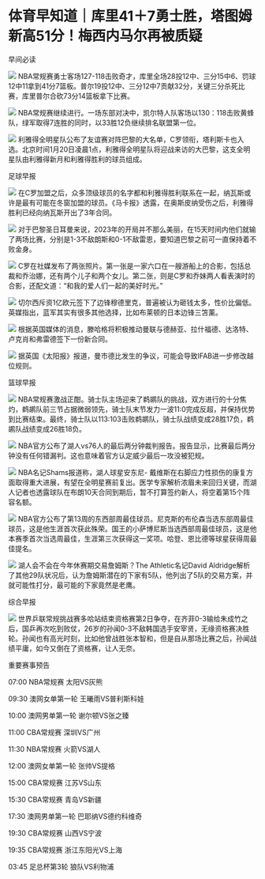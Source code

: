 # 体育早知道｜库里41＋7勇士胜，塔图姆新高51分！梅西内马尔再被质疑

早间必读

![](https://inews.gtimg.com/news_bt/Oi-A2RoN6OdeMsQvsjrCIdqjGTCexeQy2ML-5wElZw4gYAA/1000)
NBA常规赛勇士客场127-118击败奇才，库里全场28投12中、三分15中6、罚球12中11拿到41分7篮板。普尔19投12中、三分12中7贡献32分，关键三分杀死比赛，库里普尔合砍73分14篮板拿下比赛。

![](https://inews.gtimg.com/news_bt/OL4xxDmZZs7alo3Yaqpaawju3gQpV7b6pIJ_LJetW6flEAA/1000)
NBA常规赛继续进行。一场东部对决中，凯尔特人队客场以130：118击败黄蜂队，绿军取得7连胜的同时，以33胜12负继续排名联盟第一位。

![](https://inews.gtimg.com/news_bt/ON0Gq7RnOuQTJkSTVFbvCLVYsKRkpz0ufNh8vv5IsqJp4AA/1000)
利雅得全明星队公布了友谊赛对阵巴黎的大名单，C罗领衔，塔利斯卡也入选。北京时间1月20日凌晨1点，利雅得全明星队将迎战来访的大巴黎，这支全明星队由利雅得新月和利雅得胜利的球员组成。

足球早报

![](https://inews.gtimg.com/news_bt/ONdQPm3pBHiSAR330Ij3gHqaYfOs-YDrrLLtRgoY5z8kkAA/1000)
在C罗加盟之后，众多顶级球员的名字都和利雅得胜利联系在一起，纳瓦斯或许是最有可能在冬窗加盟的球员。《马卡报》透露，在奥斯皮纳受伤之后，利雅得胜利已经向纳瓦斯开出了3年合同。

![](https://inews.gtimg.com/news_bt/Oj7jljEA5Vatx5WwUDmYhqkUpaNmrbvAjLbBmiJXxp3KMAA/1000)
对于巴黎圣日耳曼来说，2023年的开局并不那么美丽，在15天时间内他们就输了两场比赛，分别是1-3不敌朗斯和0-1不敌雷恩，要知道巴黎之前可一直保持着不败金身。

![](https://inews.gtimg.com/news_bt/OimcQphrOQ4PTcBN049OTwBXzGayXzwL6s7-RzJXLOXqsAA/1000)
C罗在社媒发布了两张照片。第一张是一家六口在一艘游船上的合影，包括总裁和乔治娜，还有两个儿子和两个女儿。第二张，则是C罗和乔妹两人看表演时的合影，还配文道：“和我的爱人们一起的美好时光。”

![](https://inews.gtimg.com/news_bt/ODjcCQe5pcSaV_az_cAN2Zm1oNRMpuVlUHqrmklMTx3F0AA/1000)
切尔西斥资1亿欧元签下了边锋穆德里克，普遍被认为砸钱太多，性价比偏低。英媒指出，蓝军其实有很多其他选择，比如布莱顿的日本边锋三笘薰。

![](https://inews.gtimg.com/news_bt/OV4peVBnrlCEpJhyjz89gt9jqA_zfCW5l7Cr0HGz1xuB0AA/1000)
根据英国媒体的消息，滕哈格将积极推动曼联与德赫亚、拉什福德、达洛特、卢克肖和弗雷德签下一份新合同。

![](https://inews.gtimg.com/newsapp_bt/0/15614493019/1000)
据英国《太阳报》报道，曼市德比发生的争议，可能会导致IFAB进一步修改越位规则。

篮球早报

![](https://inews.gtimg.com/news_bt/OFmjdLzLMNo8CY6l6WJ9ciYdrN1f5PHUraXF0hpXmqpVEAA/1000)
NBA常规赛激战正酣。骑士队主场迎来了鹈鹕队的挑战，双方进行的十分焦灼，鹈鹕队前三节占据微弱领先，骑士队末节发力一波11:0完成反超，并保持优势到比赛结束。最终，骑士队以113:103击败鹈鹕队，骑士队战绩变成28胜17负，鹈鹕队战绩变成26胜18负。

![](https://inews.gtimg.com/news_bt/O3M6drQX-WqS1RDgbr1hc0UX8Pux7gC9axRpWRuc6osloAA/1000)
NBA官方公布了湖人vs76人的最后两分钟裁判报告。报告显示，比赛最后两分钟没有任何错漏判。这也意味着官方认定威少最后一攻没被犯规。

![](https://inews.gtimg.com/news_bt/OcXyvTuBIQxINRhXZsFfTU44gRSBbwTRycxuE1vFpVwKsAA/1000)
NBA名记Shams报道称，湖人球星安东尼-
戴维斯在右脚应力性损伤的康复方面取得重大进展，有望在全明星赛前复出。医学专家解析浓眉未来回归关键，而湖人记者也透露球队在布朗10天合同到期后，暂不打算签约新人，将空着第15个阵容名额。

![](https://inews.gtimg.com/news_bt/OrmSNIJVuYkO2bynS395SeLpR2GxeMQur2vw2noZ_0SwAAA/1000)
NBA官方公布了第13周的东西部周最佳球员。尼克斯的布伦森当选东部周最佳球员，这是他生涯首次获此殊荣。国王的小萨博尼斯当选西部周最佳球员，这是他本赛季首次当选周最佳，生涯第三次获得这一奖项。哈登、恩比德等球星获得周最佳提名。

![](https://inews.gtimg.com/news_bt/OAuKpfy0wJ4eBYF24SWrMb0IEkSspiR6hHCBZ23jung44AA/1000)
湖人会不会在今年休赛期交易詹姆斯？The Athletic名记David
Aldridge解析了其他29队状况后，认为詹姆斯潜在的下家有5队，他列出了5队的交易方案，并就可能性打分，最可能的下家竟然是老鹰。

综合早报

![](https://inews.gtimg.com/newsapp_bt/0/15614471163/1000)
世界乒联常规挑战赛多哈站结束资格赛第2日争夺，在齐菲0-3输给朱成竹之后，国乒再次吃到败仗，26岁的孙闻0-3不敌韩国选手安宰贤，无缘资格赛决胜轮。孙闻也有高光时刻，比如他曾战胜张本智和，但是自从那场比赛之后，孙闻战绩平庸，如今又倒在了资格赛，让人无奈。

重要赛事预告

07:00 NBA常规赛 太阳VS灰熊

09:30 澳网女单第一轮 王曦雨VS普利斯科娃

10:00 澳网男单第一轮 谢尔顿VS张之臻

11:00 CBA常规赛 深圳VS广州

11:30 NBA常规赛 火箭VS湖人

12:00 澳网女单第一轮 张帅VS提格

15:00 CBA常规赛 江苏VS山东

15:30 CBA常规赛 青岛VS新疆

17:30 澳网男单第一轮 巴耶纳VS德约科维奇

19:30 CBA常规赛 山西VS宁波

19:35 CBA常规赛 浙江东阳光VS上海

03:45 足总杯第3轮 狼队VS利物浦


